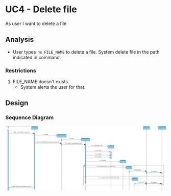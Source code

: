 # UC4 - Delete file

As user I want to delete a file

## Analysis

- User types `rm FILE_NAME` to delete a file. System delete file in the path indicated in command.

### Restrictions

1. FILE_NAME doesn't exists.
    - System alerts the user for that.

## Design

### Sequence Diagram

![uc7-sd](SD_UC7.jpg)